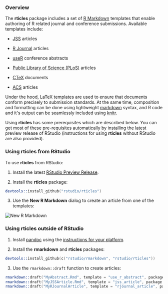 ### Overview

The **rticles** package includes a set of [R Markdown](http://rmarkdown.rstudio.com) templates that enable authoring of R related journal and conference submissions. Available templates include:

- [JSS](http://www.jstatsoft.org/) articles

- [R Journal](http://journal.r-project.org/) articles

- [useR](http://user2014.stat.ucla.edu/) conference abstracts

- [Public Library of Science (PLoS)](http://www.plos.org/) articles

- [CTeX](http://ctex.org) documents

- [ACS](http://pubs.acs.org) articles

Under the hood, LaTeX templates are used to ensure that documents conform precisely to submission standards. At the same time, composition and formatting can be done using lightweight [markdown](http://rmarkdown.rstudio.com/authoring_basics.html) syntax, and R code and it's output can be seamlessly included using [knitr](http://yihui.name/knitr/).

Using **rticles** has some prerequisites which are described below. You can get most of these pre-requisites automatically by installing the latest preview release of RStudio (instructions for using **rticles** without RStudio are also provided).

### Using rticles from RStudio

To use **rticles** from RStudio:

1) Install the latest [RStudio Preview Release](http://www.rstudio.com/ide/download/preview).

2) Install the **rticles** package: 

```S
devtools::install_github("rstudio/rticles")
```

3) Use the **New R Markdown** dialog to create an article from one of the templates:

![New R Markdown](http://rmarkdown.rstudio.com/images/new_r_markdown.png)
    
    
### Using rticles outside of RStudio

1) Install [pandoc](http://johnmacfarlane.net/pandoc/) using the [instructions for your platform](https://github.com/rstudio/rmarkdown/blob/master/PANDOC.md).

2) Install the **rmarkdown** and **rticles** packages:

```S
devtools::install_github(c("rstudio/rmarkdown", "rstudio/rticles"))
```
    
3) Use the `rmarkdown::draft` function to create articles:

```S
rmarkdown::draft("MyAbstract.Rmd", template = "use_r_abstract", package = "rticles")
rmarkdown::draft("MyJSSArticle.Rmd", template = "jss_article", package = "rticles")
rmarkdown::draft("MyRJournalArticle", template = "rjournal_article", package = "rticles")
```

